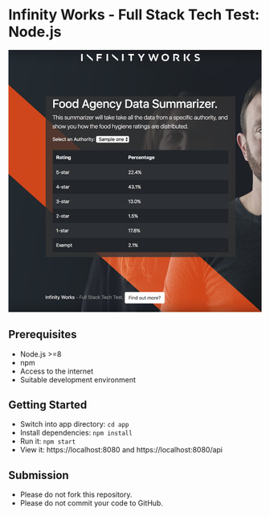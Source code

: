 # Infinity Works - Full Stack Tech Test: Node.js

![Preview of Frontend](preview.png)

## Prerequisites

* Node.js >=8
* npm
* Access to the internet
* Suitable development environment

## Getting Started

* Switch into app directory: `cd app`
* Install dependencies: `npm install`
* Run it: `npm start`
* View it: https://localhost:8080 and https://localhost:8080/api

## Submission

* Please do not fork this repository.
* Please do not commit your code to GitHub.

